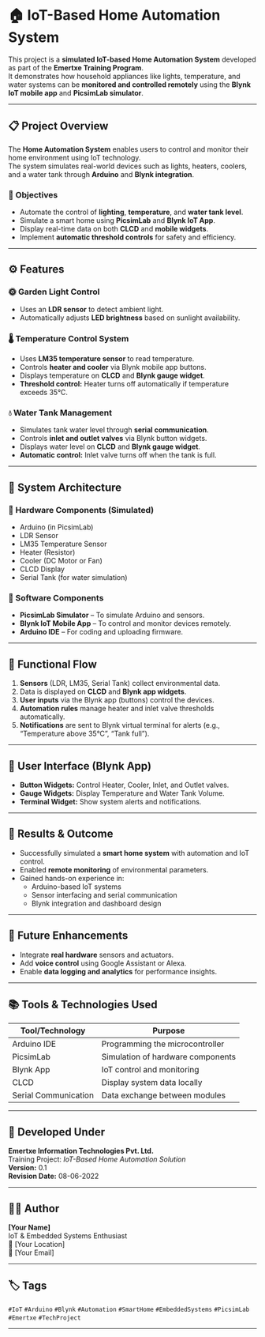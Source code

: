# 🏠 IoT-Based Home Automation System

This project is a **simulated IoT-based Home Automation System** developed as part of the **Emertxe Training Program**.  
It demonstrates how household appliances like lights, temperature, and water systems can be **monitored and controlled remotely** using the **Blynk IoT mobile app** and **PicsimLab simulator**.

---

## 📋 Project Overview

The **Home Automation System** enables users to control and monitor their home environment using IoT technology.  
The system simulates real-world devices such as lights, heaters, coolers, and a water tank through **Arduino** and **Blynk integration**.

### 🎯 Objectives
- Automate the control of **lighting**, **temperature**, and **water tank level**.
- Simulate a smart home using **PicsimLab** and **Blynk IoT App**.
- Display real-time data on both **CLCD** and **mobile widgets**.
- Implement **automatic threshold controls** for safety and efficiency.

---

## ⚙️ Features

### 🌞 Garden Light Control
- Uses an **LDR sensor** to detect ambient light.
- Automatically adjusts **LED brightness** based on sunlight availability.

### 🌡️ Temperature Control System
- Uses **LM35 temperature sensor** to read temperature.
- Controls **heater and cooler** via Blynk mobile app buttons.
- Displays temperature on **CLCD** and **Blynk gauge widget**.
- **Threshold control:** Heater turns off automatically if temperature exceeds 35°C.

### 💧 Water Tank Management
- Simulates tank water level through **serial communication**.
- Controls **inlet and outlet valves** via Blynk button widgets.
- Displays water level on **CLCD** and **Blynk gauge widget**.
- **Automatic control:** Inlet valve turns off when the tank is full.

---

## 🧠 System Architecture

### 🧩 Hardware Components (Simulated)
- Arduino (in PicsimLab)
- LDR Sensor
- LM35 Temperature Sensor
- Heater (Resistor)
- Cooler (DC Motor or Fan)
- CLCD Display
- Serial Tank (for water simulation)

### 📱 Software Components
- **PicsimLab Simulator** – To simulate Arduino and sensors.
- **Blynk IoT Mobile App** – To control and monitor devices remotely.
- **Arduino IDE** – For coding and uploading firmware.

---

## 🔗 Functional Flow

1. **Sensors** (LDR, LM35, Serial Tank) collect environmental data.  
2. Data is displayed on **CLCD** and **Blynk app widgets**.  
3. **User inputs** via the Blynk app (buttons) control the devices.  
4. **Automation rules** manage heater and inlet valve thresholds automatically.  
5. **Notifications** are sent to Blynk virtual terminal for alerts (e.g., “Temperature above 35°C”, “Tank full”).  

---

## 📲 User Interface (Blynk App)

- **Button Widgets:** Control Heater, Cooler, Inlet, and Outlet valves.  
- **Gauge Widgets:** Display Temperature and Water Tank Volume.  
- **Terminal Widget:** Show system alerts and notifications.

---

## 🧾 Results & Outcome

- Successfully simulated a **smart home system** with automation and IoT control.  
- Enabled **remote monitoring** of environmental parameters.  
- Gained hands-on experience in:
  - Arduino-based IoT systems
  - Sensor interfacing and serial communication
  - Blynk integration and dashboard design

---

## 🧩 Future Enhancements
- Integrate **real hardware** sensors and actuators.
- Add **voice control** using Google Assistant or Alexa.
- Enable **data logging and analytics** for performance insights.

---

## 📚 Tools & Technologies Used
| Tool/Technology | Purpose |
|------------------|----------|
| Arduino IDE | Programming the microcontroller |
| PicsimLab | Simulation of hardware components |
| Blynk App | IoT control and monitoring |
| CLCD | Display system data locally |
| Serial Communication | Data exchange between modules |

---

## 📅 Developed Under
**Emertxe Information Technologies Pvt. Ltd.**  
Training Project: *IoT-Based Home Automation Solution*  
**Version:** 0.1  
**Revision Date:** 08-06-2022  

---

## 👩‍💻 Author
**[Your Name]**  
IoT & Embedded Systems Enthusiast  
📍 [Your Location]  
📧 [Your Email]  

---

## 🏷️ Tags
`#IoT` `#Arduino` `#Blynk` `#Automation` `#SmartHome` `#EmbeddedSystems` `#PicsimLab` `#Emertxe` `#TechProject`

---

